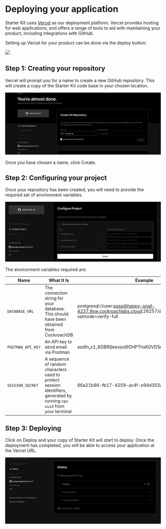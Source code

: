 # Deploying your application

Starter Kit uses [Vercel](https://vercel.com) as our deployment platform. Vercel provides hosting for web applications, and offers a range of tools to aid with maintaining your product, including integrations with GitHub.

Setting up Vercel for your product can be done via the deploy button:

<a href="https://vercel.com/new/clone?repository-url=https%3A%2F%2Fgithub.com%2Fopengovsg%2Fstarter-kit%2Ftree%2Fmain&env=DATABASE_URL,SESSION_SECRET">
  <img src="https://vercel.com/button" width={125} />
</a>

## Step 1: Creating your repository

Vercel will prompt you for a name to create a new GitHub repository. This will create a copy of the Starter Kit code base in your chosen location.

![Vercel - Create Repository](./images/vercel/create-repository.png)

Once you have chosen a name, click Create.

## Step 2: Configuring your project

Once your repository has been created, you will need to provide the required set of environment variables.

![Vercel - Configure Project, Expanded](./images/vercel/configure-project-expand.png)

The environment variables required are:

| Name              | What It Is                                                                                                              | Example                                                                                             |
| ----------------- | ----------------------------------------------------------------------------------------------------------------------- | --------------------------------------------------------------------------------------------------- |
| `DATABASE_URL`    | The connection string for your database. This should have been obtained from CockroachDB                                | postgresql://user:pass@happy-snail-4237.9xw.cockroachlabs.cloud:26257/defaultdb?sslmode=verify-full |
| `POSTMAN_API_KEY` | An API key to send email via Postman                                                                                    | asdfn_v1_6DBRljleevjsd9DHPThsKDVDSenssCwW9zfA8W2ddf/T                                               |
| `SESSION_SECRET`  | A sequence of random characters used to protect session identifiers, generated by running `npx uuid` from your terminal | 66a21b98-fb17-4259-ac4f-e94d303ac894                                                                |

## Step 3: Deploying

Click on Deploy and your copy of Starter Kit will start to deploy. Once the deployment has completed, you will be able to access your application at the Vercel URL.

![Vercel - Deploy](./images/vercel/deploy.png)
